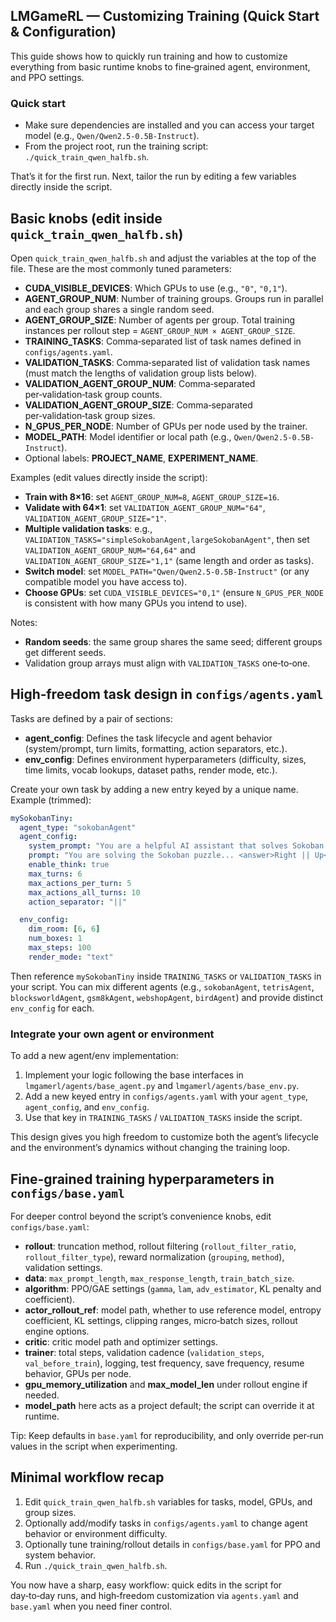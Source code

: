 ## LMGameRL — Customizing Training (Quick Start & Configuration)

This guide shows how to quickly run training and how to customize everything from basic runtime knobs to fine‑grained agent, environment, and PPO settings.

### Quick start

- Make sure dependencies are installed and you can access your target model (e.g., `Qwen/Qwen2.5-0.5B-Instruct`).
- From the project root, run the training script: `./quick_train_qwen_halfb.sh`.

That’s it for the first run. Next, tailor the run by editing a few variables directly inside the script.

## Basic knobs (edit inside `quick_train_qwen_halfb.sh`)

Open `quick_train_qwen_halfb.sh` and adjust the variables at the top of the file. These are the most commonly tuned parameters:

- **CUDA_VISIBLE_DEVICES**: Which GPUs to use (e.g., `"0"`, `"0,1"`).
- **AGENT_GROUP_NUM**: Number of training groups. Groups run in parallel and each group shares a single random seed.
- **AGENT_GROUP_SIZE**: Number of agents per group. Total training instances per rollout step = `AGENT_GROUP_NUM × AGENT_GROUP_SIZE`.
- **TRAINING_TASKS**: Comma‑separated list of task names defined in `configs/agents.yaml`.
- **VALIDATION_TASKS**: Comma‑separated list of validation task names (must match the lengths of validation group lists below).
- **VALIDATION_AGENT_GROUP_NUM**: Comma‑separated per‑validation‑task group counts.
- **VALIDATION_AGENT_GROUP_SIZE**: Comma‑separated per‑validation‑task group sizes.
- **N_GPUS_PER_NODE**: Number of GPUs per node used by the trainer.
- **MODEL_PATH**: Model identifier or local path (e.g., `Qwen/Qwen2.5-0.5B-Instruct`).
- Optional labels: **PROJECT_NAME**, **EXPERIMENT_NAME**.

Examples (edit values directly inside the script):

- **Train with 8×16**: set `AGENT_GROUP_NUM=8`, `AGENT_GROUP_SIZE=16`.
- **Validate with 64×1**: set `VALIDATION_AGENT_GROUP_NUM="64"`, `VALIDATION_AGENT_GROUP_SIZE="1"`.
- **Multiple validation tasks**: e.g., `VALIDATION_TASKS="simpleSokobanAgent,largeSokobanAgent"`, then set `VALIDATION_AGENT_GROUP_NUM="64,64"` and `VALIDATION_AGENT_GROUP_SIZE="1,1"` (same length and order as tasks).
- **Switch model**: set `MODEL_PATH="Qwen/Qwen2.5-0.5B-Instruct"` (or any compatible model you have access to).
- **Choose GPUs**: set `CUDA_VISIBLE_DEVICES="0,1"` (ensure `N_GPUS_PER_NODE` is consistent with how many GPUs you intend to use).

Notes:

- **Random seeds**: the same group shares the same seed; different groups get different seeds.
- Validation group arrays must align with `VALIDATION_TASKS` one‑to‑one.

## High‑freedom task design in `configs/agents.yaml`

Tasks are defined by a pair of sections:

- **agent_config**: Defines the task lifecycle and agent behavior (system/prompt, turn limits, formatting, action separators, etc.).
- **env_config**: Defines environment hyperparameters (difficulty, sizes, time limits, vocab lookups, dataset paths, render mode, etc.).

Create your own task by adding a new entry keyed by a unique name. Example (trimmed):

```yaml
mySokobanTiny:
  agent_type: "sokobanAgent"
  agent_config:
    system_prompt: "You are a helpful AI assistant that solves Sokoban puzzles step by step."
    prompt: "You are solving the Sokoban puzzle... <answer>Right || Up</answer>"
    enable_think: true
    max_turns: 6
    max_actions_per_turn: 5
    max_actions_all_turns: 10
    action_separator: "||"

  env_config:
    dim_room: [6, 6]
    num_boxes: 1
    max_steps: 100
    render_mode: "text"
```

Then reference `mySokobanTiny` inside `TRAINING_TASKS` or `VALIDATION_TASKS` in your script. You can mix different agents (e.g., `sokobanAgent`, `tetrisAgent`, `blocksworldAgent`, `gsm8kAgent`, `webshopAgent`, `birdAgent`) and provide distinct `env_config` for each.

### Integrate your own agent or environment

To add a new agent/env implementation:

1. Implement your logic following the base interfaces in `lmgamerl/agents/base_agent.py` and `lmgamerl/agents/base_env.py`.
2. Add a new keyed entry in `configs/agents.yaml` with your `agent_type`, `agent_config`, and `env_config`.
3. Use that key in `TRAINING_TASKS` / `VALIDATION_TASKS` inside the script.

This design gives you high freedom to customize both the agent’s lifecycle and the environment’s dynamics without changing the training loop.

## Fine‑grained training hyperparameters in `configs/base.yaml`

For deeper control beyond the script’s convenience knobs, edit `configs/base.yaml`:

- **rollout**: truncation method, rollout filtering (`rollout_filter_ratio`, `rollout_filter_type`), reward normalization (`grouping`, `method`), validation settings.
- **data**: `max_prompt_length`, `max_response_length`, `train_batch_size`.
- **algorithm**: PPO/GAE settings (`gamma`, `lam`, `adv_estimator`, KL penalty and coefficient).
- **actor_rollout_ref**: model path, whether to use reference model, entropy coefficient, KL settings, clipping ranges, micro‑batch sizes, rollout engine options.
- **critic**: critic model path and optimizer settings.
- **trainer**: total steps, validation cadence (`validation_steps`, `val_before_train`), logging, test frequency, save frequency, resume behavior, GPUs per node.
- **gpu_memory_utilization** and **max_model_len** under rollout engine if needed.
- **model_path** here acts as a project default; the script can override it at runtime.

Tip: Keep defaults in `base.yaml` for reproducibility, and only override per‑run values in the script when experimenting.

## Minimal workflow recap

1. Edit `quick_train_qwen_halfb.sh` variables for tasks, model, GPUs, and group sizes.
2. Optionally add/modify tasks in `configs/agents.yaml` to change agent behavior or environment difficulty.
3. Optionally tune training/rollout details in `configs/base.yaml` for PPO and system behavior.
4. Run `./quick_train_qwen_halfb.sh`.

You now have a sharp, easy workflow: quick edits in the script for day‑to‑day runs, and high‑freedom customization via `agents.yaml` and `base.yaml` when you need finer control.


